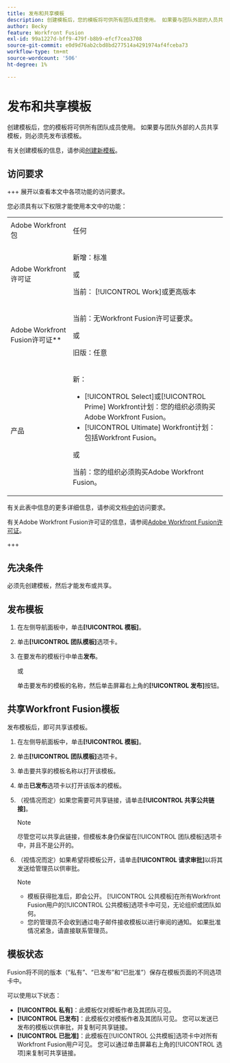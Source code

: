```yaml
---
title: 发布和共享模板
description: 创建模板后，您的模板将可供所有团队成员使用。 如果要与团队外部的人员共享模板，则必须先发布该模板。
author: Becky
feature: Workfront Fusion
exl-id: 99a1227d-bff9-479f-b8b9-efcf7cea3708
source-git-commit: e0d9d76ab2cbd8bd277514a4291974af4fceba73
workflow-type: tm+mt
source-wordcount: '506'
ht-degree: 1%

---
```


# 发布和共享模板

创建模板后，您的模板将可供所有团队成员使用。 如果要与团队外部的人员共享模板，则必须先发布该模板。

有关创建模板的信息，请参阅[创建新模板](/help/workfront-fusion/create-and-manage-templates/create-new-fusion-templates.md)。

## 访问要求

+++ 展开以查看本文中各项功能的访问要求。

您必须具有以下权限才能使用本文中的功能：

<table style="table-layout:auto">
 <col> 
 <col> 
 <tbody> 
  <tr> 
   <td role="rowheader">Adobe Workfront包</td> 
   <td> <p>任何</p> </td> 
  </tr> 
  <tr data-mc-conditions=""> 
   <td role="rowheader">Adobe Workfront许可证</td> 
   <td> <p>新增：标准</p><p>或</p><p>当前： [!UICONTROL Work]或更高版本</p> </td> 
  </tr> 
  <tr> 
   <td role="rowheader">Adobe Workfront Fusion许可证**</td> 
   <td>
   <p>当前：无Workfront Fusion许可证要求。</p>
   <p>或</p>
   <p>旧版：任意 </p>
   </td> 
  </tr> 
  <tr> 
   <td role="rowheader">产品</td> 
   <td>
   <p>新：</p> <ul><li>[!UICONTROL Select]或[!UICONTROL Prime] Workfront计划：您的组织必须购买Adobe Workfront Fusion。</li><li>[!UICONTROL Ultimate] Workfront计划：包括Workfront Fusion。</li></ul>
   <p>或</p>
   <p>当前：您的组织必须购买Adobe Workfront Fusion。</p>
   </td> 
  </tr>
 </tbody> 
</table>

有关此表中信息的更多详细信息，请参阅文档[中的](/help/workfront-fusion/references/licenses-and-roles/access-level-requirements-in-documentation.md)访问要求。

有关Adobe Workfront Fusion许可证的信息，请参阅[Adobe Workfront Fusion许可证](/help/workfront-fusion/set-up-and-manage-workfront-fusion/licensing-operations-overview/license-automation-vs-integration.md)。

+++

## 先决条件

必须先创建模板，然后才能发布或共享。

## 发布模板

1. 在左侧导航面板中，单击&#x200B;**[!UICONTROL 模板]**。
1. 单击&#x200B;**[!UICONTROL 团队模板]**&#x200B;选项卡。
1. 在要发布的模板行中单击&#x200B;**发布**。

   或


   单击要发布的模板的名称，然后单击屏幕右上角的&#x200B;**[!UICONTROL 发布]**&#x200B;按钮。

## 共享Workfront Fusion模板

发布模板后，即可共享该模板。

1. 在左侧导航面板中，单击&#x200B;**[!UICONTROL 模板]**。
1. 单击&#x200B;**[!UICONTROL 团队模板]**&#x200B;选项卡。
1. 单击要共享的模板名称以打开该模板。
1. 单击&#x200B;**已发布**&#x200B;选项卡以打开该版本的模板。
1. （视情况而定）如果您需要可共享链接，请单击&#x200B;**[!UICONTROL 共享公共链接]**。

   >[!NOTE]
   >
   >尽管您可以共享此链接，但模板本身仍保留在[!UICONTROL 团队模板]选项卡中，并且不是公开的。

1. （视情况而定）如果希望将模板公开，请单击&#x200B;**[!UICONTROL 请求审批]**&#x200B;以将其发送给管理员以供审批。

   >[!NOTE]
   >
   >* 模板获得批准后，即会公开。 [!UICONTROL 公共模板]在所有Workfront Fusion用户的[!UICONTROL 公共模板]选项卡中可见，无论组织或团队如何。
   >* 您的管理员不会收到通过电子邮件接收模板以进行审阅的通知。 如果批准情况紧急，请直接联系管理员。


## 模板状态

Fusion将不同的版本（“私有”、“已发布”和“已批准”）保存在模板页面的不同选项卡中。

可以使用以下状态：

* **[!UICONTROL 私有]**：此模板仅对模板作者及其团队可见。
* **[!UICONTROL 已发布]**：此模板仅对模板作者及其团队可见。 您可以发送已发布的模板以供审批，并复制可共享链接。
* **[!UICONTROL 已批准]**：此模板在[!UICONTROL 公共模板]选项卡中对所有Workfront Fusion用户可见。 您可以通过单击屏幕右上角的[!UICONTROL 选项]来复制可共享链接。

<!--You can also check the status from the [!UICONTROL Team templates] tab. If a template is published, it will have an icon to the right of the template name.

* **Eye icon**: The template is published, it is visible only for the team, and the approval request was not sent.
* **Yellow checkmark icon**: The template is published, it is visible only for the team, and the approval request was sent.
* **Green checkmark icon**: The template is published and public. It is visible for any Workfront Fusion user in the [!UICONTROL Public templates] tab. It is also still visible in the [!UICONTROL Team templates] tab, and the template author or their team member can still edit it.

Templates without icons have [!UICONTROL Private] status. They are not published and are visible only to the team.
-->
